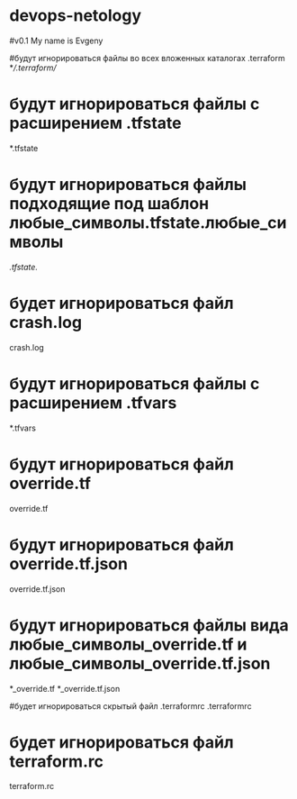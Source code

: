 # devops-netology
#v0.1
My name is Evgeny

#будут игнорироваться файлы во всех вложенных каталогах .terraform
**/.terraform/*

# будут игнорироваться файлы с расширением .tfstate
*.tfstate

# будут игнорироваться файлы подходящие под шаблон любые_символы.tfstate.любые_символы 
*.tfstate.*

# будет игнорироваться файл crash.log
crash.log

# будут игнорироваться файлы с расширением .tfvars
*.tfvars


# будут игнорироваться файл override.tf
override.tf

# будут игнорироваться файл override.tf.json
override.tf.json

# будут игнорироваться файлы вида любые_символы_override.tf и любые_символы_override.tf.json
*_override.tf
*_override.tf.json

#будет игнорироваться скрытый файл .terraformrc
.terraformrc

# будет игнорироваться файл terraform.rc
terraform.rc
